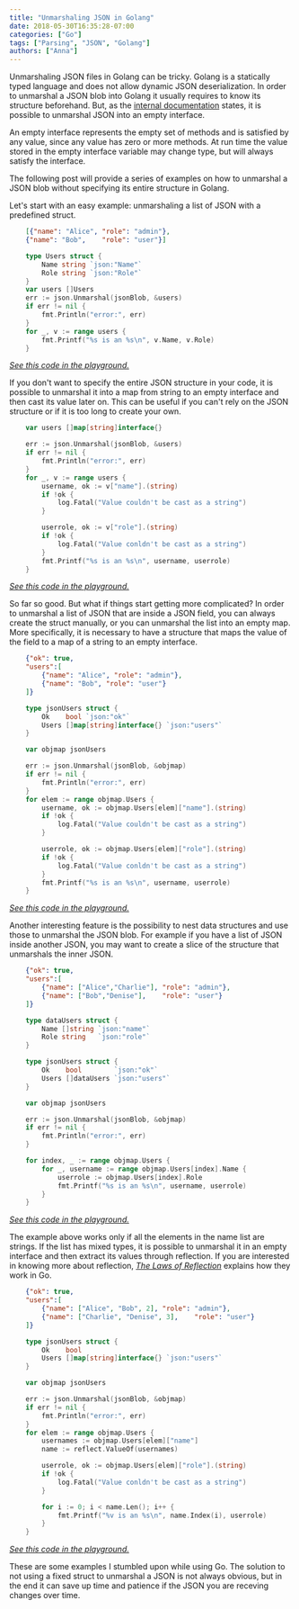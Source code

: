 ```yaml
---
title: "Unmarshaling JSON in Golang"
date: 2018-05-30T16:35:28-07:00
categories: ["Go"]
tags: ["Parsing", "JSON", "Golang"]
authors: ["Anna"]
---
```


Unmarshaling JSON files in Golang can be tricky. Golang is a statically typed language and does not allow dynamic JSON deserialization. In order to unmarshal a JSON blob into Golang it usually requires to know its structure beforehand. But, as the [internal documentation](https://golang.org/pkg/encoding/json/#Unmarshal) states, it is possible to unmarshal JSON into an empty interface.

An empty interface represents the empty set of methods and is satisfied by any value, since any value has zero or more methods. At run time the value stored in the empty interface variable may change type, but will always satisfy the interface.

The following post will provide a series of examples on how to unmarshal a JSON blob without specifying its entire structure in Golang.

Let's start with an easy example: unmarshaling a list of JSON with a predefined struct.

```JSON
    [{"name": "Alice", "role": "admin"},
    {"name": "Bob",    "role": "user"}]
```

```go
	type Users struct {
		Name string `json:"Name"`
		Role string `json:"Role"`
	}
	var users []Users
	err := json.Unmarshal(jsonBlob, &users)
	if err != nil {
		fmt.Println("error:", err)
	}
	for _, v := range users {
		fmt.Printf("%s is an %s\n", v.Name, v.Role)
	}
```
_[See this code in the playground.](https://play.golang.org/p/8lPmI6lmtQo)_

If you don't want to specify the entire JSON structure in your code, it is possible to unmarshal it into a map from string to an empty interface and then cast its value later on. This can be useful if you can't rely on the JSON structure or if it is too long to create your own.

```go
	var users []map[string]interface{}

	err := json.Unmarshal(jsonBlob, &users)
	if err != nil {
		fmt.Println("error:", err)
	}
	for _, v := range users {
		username, ok := v["name"].(string)
		if !ok {
			log.Fatal("Value couldn't be cast as a string")
		}

		userrole, ok := v["role"].(string)
		if !ok {
			log.Fatal("Value conldn't be cast as a string")
		}
		fmt.Printf("%s is an %s\n", username, userrole)
	}

```
_[See this code in the playground.](https://play.golang.org/p/A9jOJq0ddwP)_

So far so good. But what if things start getting more complicated?
In order to unmarshal a list of JSON that are inside a JSON field, you can always create the struct manually, or you can unmarshal the list into an empty map. More specifically, it is necessary to have a structure that maps the value of the field to a map of a string to an empty interface.

```JSON
    {"ok": true,
	"users":[
		{"name": "Alice", "role": "admin"},
		{"name": "Bob", "role": "user"}
    ]}
```

```go
	type jsonUsers struct {
		Ok    bool `json:"ok"`
		Users []map[string]interface{} `json:"users"`
	}

	var objmap jsonUsers

	err := json.Unmarshal(jsonBlob, &objmap)
	if err != nil {
		fmt.Println("error:", err)
	}
	for elem := range objmap.Users {
		username, ok := objmap.Users[elem]["name"].(string)
		if !ok {
			log.Fatal("Value couldn't be cast as a string")
		}

		userrole, ok := objmap.Users[elem]["role"].(string)
		if !ok {
			log.Fatal("Value conldn't be cast as a string")
		}
		fmt.Printf("%s is an %s\n", username, userrole)
	}
```
_[See this code in the playground.](https://play.golang.org/p/yUPl0EAfT-y)_

Another interesting feature is the possibility to nest data structures and use those to unmarshal the JSON blob. For example if you have a list of JSON inside another JSON, you may want to create a slice of the structure that unmarshals the inner JSON.

```JSON
    {"ok": true,
    "users":[
		{"name": ["Alice","Charlie"], "role": "admin"},
    	{"name": ["Bob","Denise"],    "role": "user"}
    ]}
```

```go
	type dataUsers struct {
		Name []string `json:"name"`
		Role string   `json:"role"`
	}

	type jsonUsers struct {
		Ok    bool        `json:"ok"`
		Users []dataUsers `json:"users"`
	}

	var objmap jsonUsers

	err := json.Unmarshal(jsonBlob, &objmap)
	if err != nil {
		fmt.Println("error:", err)
	}

	for index, _ := range objmap.Users {
		for _, username := range objmap.Users[index].Name {
			userrole := objmap.Users[index].Role
			fmt.Printf("%s is an %s\n", username, userrole)
		}
	}
```
_[See this code in the playground.](https://play.golang.org/p/SdGfyaNId6V)_

The example above works only if all the elements in the name list are strings. If the list has mixed types, it is possible to unmarshal it in an empty interface and then extract its values through reflection. If you are interested in knowing more about reflection, _[The Laws of Reflection](https://blog.golang.org/laws-of-reflection)_ explains how they work in Go.

```JSON
    {"ok": true,
    "users":[
		{"name": ["Alice", "Bob", 2], "role": "admin"},
    	{"name": ["Charlie", "Denise", 3],    "role": "user"}
    ]}
```

```go
	type jsonUsers struct {
		Ok    bool
		Users []map[string]interface{} `json:"users"`
	}

	var objmap jsonUsers

	err := json.Unmarshal(jsonBlob, &objmap)
	if err != nil {
		fmt.Println("error:", err)
	}
	for elem := range objmap.Users {
		usernames := objmap.Users[elem]["name"]
		name := reflect.ValueOf(usernames)

		userrole, ok := objmap.Users[elem]["role"].(string)
		if !ok {
			log.Fatal("Value conldn't be cast as a string")
		}

		for i := 0; i < name.Len(); i++ {
			fmt.Printf("%v is an %s\n", name.Index(i), userrole)
		}
	}
```

_[See this code in the playground.](https://play.golang.org/p/UT8HyEaa01q)_

These are some examples I stumbled upon while using Go. The solution to not using a fixed struct to unmarshal a JSON is not always obvious, but in the end it can save up time and patience if the JSON you are receving changes over time.
